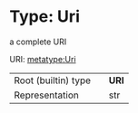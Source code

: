 
# Type: Uri


a complete URI

URI: [metatype:Uri](https://w3id.org/biolink/biolinkml/meta/types/Uri)

|  |  |  |
| --- | --- | --- |
| Root (builtin) type | | **URI** |
| Representation | | str |
